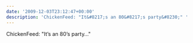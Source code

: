 ```yaml
---
date: '2009-12-03T23:12:47+00:00'
description: 'ChickenFeed: "It&#8217;s an 80&#8217;s party&#8230;" '
---
```

ChickenFeed: "It&#8217;s an 80&#8217;s party&#8230;" 
